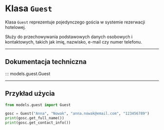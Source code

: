 # Klasa `Guest`

Klasa `Guest` reprezentuje pojedynczego gościa w systemie rezerwacji hotelowej.

Służy do przechowywania podstawowych danych osobowych i kontaktowych, takich jak imię, nazwisko, e-mail czy numer telefonu.

---

## Dokumentacja techniczna

::: models.guest.Guest

---

## Przykład użycia

```python
from models.guest import Guest

gosc = Guest("Anna", "Nowak", "anna.nowak@email.com", "123456789")
print(gosc.get_full_name())
print(gosc.get_contact_info())
```

